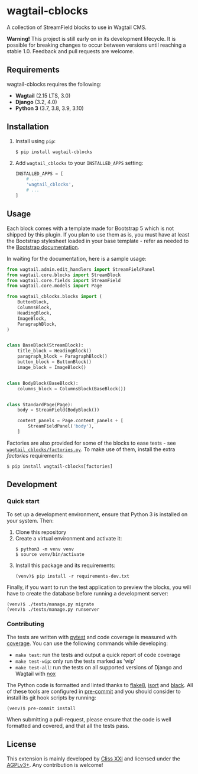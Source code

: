 # wagtail-cblocks

A collection of StreamField blocks to use in Wagtail CMS.

**Warning!** This project is still early on in its development lifecycle. It is
possible for breaking changes to occur between versions until reaching a stable
1.0. Feedback and pull requests are welcome.

## Requirements

wagtail-cblocks requires the following:
- **Wagtail** (2.15 LTS, 3.0)
- **Django** (3.2, 4.0)
- **Python 3** (3.7, 3.8, 3.9, 3.10)

## Installation

1. Install using ``pip``:
   ```shell
   $ pip install wagtail-cblocks
   ```
2. Add ``wagtail_cblocks`` to your ``INSTALLED_APPS`` setting:
   ```python
   INSTALLED_APPS = [
       # ...
       'wagtail_cblocks',
       # ...
   ]
   ```

## Usage

Each block comes with a template made for Bootstrap 5 which is not shipped by
this plugin. If you plan to use them as is, you must have at least the Bootstrap
stylesheet loaded in your base template - refer as needed to the
[Bootstrap documentation](https://getbootstrap.com/).

In waiting for the documentation, here is a sample usage:

```python
from wagtail.admin.edit_handlers import StreamFieldPanel
from wagtail.core.blocks import StreamBlock
from wagtail.core.fields import StreamField
from wagtail.core.models import Page

from wagtail_cblocks.blocks import (
    ButtonBlock,
    ColumnsBlock,
    HeadingBlock,
    ImageBlock,
    ParagraphBlock,
)


class BaseBlock(StreamBlock):
    title_block = HeadingBlock()
    paragraph_block = ParagraphBlock()
    button_block = ButtonBlock()
    image_block = ImageBlock()


class BodyBlock(BaseBlock):
    columns_block = ColumnsBlock(BaseBlock())


class StandardPage(Page):
    body = StreamField(BodyBlock())

    content_panels = Page.content_panels + [
        StreamFieldPanel('body'),
    ]
```

Factories are also provided for some of the blocks to ease tests - see
[`wagtail_cblocks/factories.py`](wagtail_cblocks/factories.py). To make use of
them, install the extra *factories* requirements:

```shell
$ pip install wagtail-cblocks[factories]
```

## Development
### Quick start

To set up a development environment, ensure that Python 3 is installed on your
system. Then:

1. Clone this repository
2. Create a virtual environment and activate it:
   ```shell
   $ python3 -m venv venv
   $ source venv/bin/activate
   ```
3. Install this package and its requirements:
   ```shell
   (venv)$ pip install -r requirements-dev.txt
   ```

Finally, if you want to run the test application to preview the blocks, you will
have to create the database before running a development server:
```shell
(venv)$ ./tests/manage.py migrate
(venv)$ ./tests/manage.py runserver
```

### Contributing

The tests are written with [pytest] and code coverage is measured with [coverage].
You can use the following commands while developing:
- ``make test``: run the tests and output a quick report of code coverage
- ``make test-wip``: only run the tests marked as 'wip'
- ``make test-all``: run the tests on all supported versions of Django and
  Wagtail with [nox]

The Python code is formatted and linted thanks to [flake8], [isort] and [black].
All of these tools are configured in [pre-commit] and you should consider to
install its git hook scripts by running:
```shell
(venv)$ pre-commit install
```

When submitting a pull-request, please ensure that the code is well formatted
and covered, and that all the tests pass.

[pytest]: https://docs.pytest.org/
[coverage]: https://coverage.readthedocs.io/
[nox]: https://nox.thea.codes/
[flake8]: https://flake8.pycqa.org/
[isort]: https://pycqa.github.io/isort/
[black]: https://black.readthedocs.io/
[pre-commit]: https://pre-commit.com/

## License

This extension is mainly developed by [Cliss XXI](https://www.cliss21.com) and
licensed under the [AGPLv3+](LICENSE). Any contribution is welcome!
